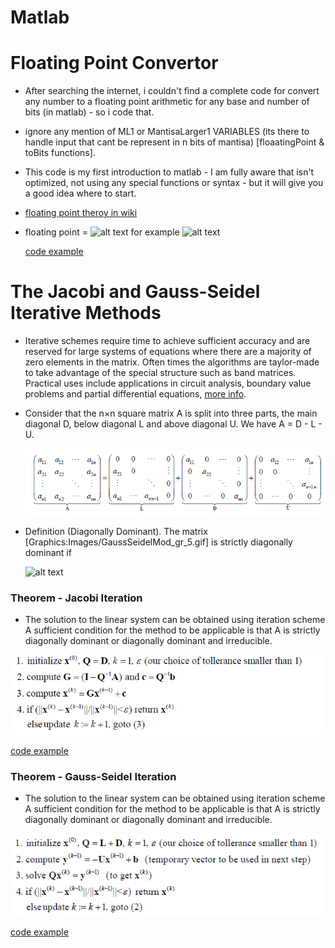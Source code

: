 # Matlab

# Floating Point Convertor 


* After searching the internet, i couldn't find a complete code for convert any number to a floating point arithmetic for any base and number of bits (in matlab) - so i code that.
* ignore any mention of ML1 or MantisaLarger1 VARIABLES (its there to handle input that cant be represent in n bits of mantisa) [floaatingPoint & toBits functions].
* This code is my first introduction to matlab - I am fully aware that isn't optimized, not using any special functions or syntax - but it will give you a good idea where to start.
* <a href="https://en.wikipedia.org/wiki/Floating-point_arithmetic">floating point theroy in wiki</a>
* floating point = ![alt text](https://wikimedia.org/api/rest_v1/media/math/render/svg/1d3df0e2c38ef77dd2cd42114520079bd76b6670) for example ![alt text](https://wikimedia.org/api/rest_v1/media/math/render/svg/ae814346939ac31086e1d0286c41d98e6b053102)

    <a href="https://github.com/MaorAssayag/Mathlab/tree/master/floating_point">code example</a>

#

# The Jacobi and Gauss-Seidel Iterative Methods

 * Iterative schemes require time to achieve sufficient accuracy and are reserved for large systems of equations where there
 are a majority of zero elements in the matrix. Often times the algorithms are taylor-made to take advantage of the special
 structure such as band matrices.  Practical uses include applications in circuit analysis, boundary value problems and partial
 differential equations, <a href="https://en.wikipedia.org/wiki/Gauss%E2%80%93Seidel_method">more info</a>.
 
 * Consider that the n×n square matrix A is split into three parts, the main diagonal D, below diagonal L and above diagonal U. 
    We have  A = D - L - U.
    
    ![alt text](https://github.com/MaorAssayag/Mathlab/blob/master/The%20Jacobi%20and%20Gauss-Seidel%20Iterative%20Methods/pngs/matrix.PNG) 
    
 * Definition (Diagonally Dominant).  The matrix  [Graphics:Images/GaussSeidelMod_gr_5.gif]  is strictly diagonally dominant if
 
    ![alt text]( https://wikimedia.org/api/rest_v1/media/math/render/svg/2a65bb601278a56b9883c70dd0309b3c9eec43a2) 
 
 ### Theorem - Jacobi Iteration
 * The solution to the linear system   can be obtained using iteration scheme 
 A sufficient condition for the method to be applicable is that A is strictly diagonally dominant or diagonally dominant and
 irreducible.  
 
 ![alt text](https://github.com/MaorAssayag/Mathlab/blob/master/The%20Jacobi%20and%20Gauss-Seidel%20Iterative%20Methods/pngs/jacobe.png) 
 
   <a href="https://github.com/MaorAssayag/Mathlab/blob/master/The%20Jacobi%20and%20Gauss-Seidel%20Iterative%20Methods/jacobe.m">code example</a>
 
  ### Theorem - Gauss-Seidel Iteration
 * The solution to the linear system   can be obtained using iteration scheme 
 A sufficient condition for the method to be applicable is that A is strictly diagonally dominant or diagonally dominant and irreducible. 
 
 ![alt text](https://github.com/MaorAssayag/Mathlab/blob/master/The%20Jacobi%20and%20Gauss-Seidel%20Iterative%20Methods/pngs/gauss.PNG) 
 
   <a href="https://github.com/MaorAssayag/Mathlab/blob/master/The%20Jacobi%20and%20Gauss-Seidel%20Iterative%20Methods/gauss_seidel.m">code example</a>

